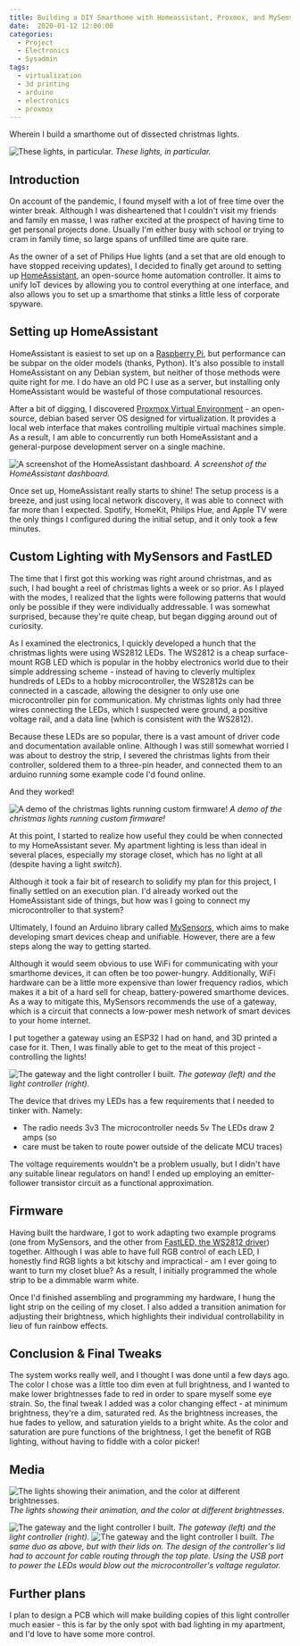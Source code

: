 ```yaml
---
title: Building a DIY Smarthome with Homeassistant, Proxmox, and MySensors
date:  2020-01-12 12:00:00
categories:
  - Project
  - Electronics
  - Sysadmin
tags:
  - virtualization
  - 3d printing
  - arduino
  - electronics
  - proxmox
---
```


Wherein I build a smarthome out of dissected christmas lights.

![These lights, in particular.](/assets/home_automation/light_prototype.gif)
_These lights, in particular._

## Introduction
On account of the pandemic, I found myself with a lot of free
time over the winter break. Although I was disheartened that I couldn't visit
my friends and family en masse, I was rather excited at the prospect of having
time to get personal projects done. Usually I'm either busy with school or
trying to cram in family time, so large spans of unfilled time are quite rare.


As the owner of a set of Philips Hue lights (and a set that are old enough to
have stopped receiving updates), I decided to finally get around to setting up
[HomeAssistant](https://home-assistant.io), an open-source home automation
controller. It aims to unify IoT devices by allowing you to control everything
at one interface, and also allows you to set up a smarthome that stinks a
little less of corporate spyware.


## Setting up HomeAssistant


HomeAssistant is easiest to set up on a [Raspberry
Pi](https://www.raspberrypi.org/), but performance can be subpar on the older
models (thanks, Python). It's also possible to install HomeAssistant on any
Debian system, but neither of those methods were quite right for me. I do have
an old PC I use as a server, but installing only HomeAssistant would be
wasteful of those computational resources.


After a bit of digging, I discovered [Proxmox Virtual
Environment](https://www.proxmox.com/en/proxmox-ve) - an open-source, debian
based server OS designed for virtualization. It provides a local web interface
that makes controlling multiple virtual machines simple. As a result, I am able
to concurrently run both HomeAssistant and a general-purpose development server
on a single machine.

![A screenshot of the HomeAssistant dashboard.](/assets/home_automation/hass.png)
_A screenshot of the HomeAssistant dashboard._


Once set up, HomeAssistant really starts to shine! The setup process is a
breeze, and just using local network discovery, it was able to connect with far
more than I expected. Spotify, HomeKit, Philips Hue, and Apple TV were the only
things I configured during the initial setup, and it only took a few minutes.


## Custom Lighting with MySensors and FastLED


The time that I first got this working was right around christmas, and as such,
I had bought a reel of christmas lights a week or so prior. As I played with
the modes, I realized that the lights were following patterns that would only
be possible if they were individually addressable. I was somewhat surprised,
because they're quite cheap, but began digging around out of curiosity.


As I examined the electronics, I quickly developed a hunch that the christmas
lights were using WS2812 LEDs. The WS2812 is a cheap surface-mount RGB LED
which is popular in the hobby electronics world due to their simple addressing
scheme - instead of having to cleverly multiplex hundreds of LEDs to a hobby
microcontroller, the WS2812s can be connected in a cascade, allowing the
designer to only use one microcontroller pin for communication. My christmas
lights only had three wires connecting the LEDs, which I suspected were ground,
a positive voltage rail, and a data line (which is consistent with the WS2812).


Because these LEDs are so popular, there is a vast amount of driver code and
documentation available online. Although I was still somewhat worried I was
about to destroy the strip, I severed the christmas lights from their
controller, soldered them to a three-pin header, and connected them to an
arduino running some example code I'd found online.


And they worked!

![A demo of the christmas lights running custom firmware!](/assets/home_automation/light_prototype.gif)
_A demo of the christmas lights running custom firmware!_


At this point, I started to realize how useful they could be when connected to
my HomeAssistant sever. My apartment lighting is less than ideal in several
places, especially my storage closet, which has no light at all (despite having
a light *switch*).


Although it took a fair bit of research to solidify my plan for this project, I
finally settled on an execution plan. I'd already worked out the HomeAssistant
side of things, but how was I going to connect my microcontroller to that
system?


Ultimately, I found an Arduino library called
[MySensors](https://www.mysensors.org/), which aims to make developing smart
devices cheap and unifiable. However, there are a few steps along the way to
getting started.


Although it would seem obvious to use WiFi for communicating with your
smarthome devices, it can often be too power-hungry. Additionally, WiFi
hardware can be a little more expensive than lower frequency radios, which
makes it a bit of a hard sell for cheap, battery-powered smarthome devices. As
a way to mitigate this, MySensors recommends the use of a gateway, which is a
circuit that connects a low-power mesh network of smart devices to your home
internet.


I put together a gateway using an ESP32 I had on hand, and 3D printed a case
for it. Then, I was finally able to get to the meat of this project -
controlling the lights!

![The gateway and the light controller I built.](/assets/home_automation/lids_off.jpg)
_The gateway (left) and the light controller (right)._

The device that drives my LEDs has a few requirements that I needed to tinker
with. Namely:
- The radio needs 3v3 The microcontroller needs 5v The LEDs draw 2 amps (so
- care must be taken to route power outside of the delicate MCU traces)


The voltage requirements wouldn't be a problem usually, but I didn't have any
suitable linear regulators on hand! I ended up employing an emitter-follower
transistor circuit as a functional approximation.


## Firmware


Having built the hardware, I got to work adapting two example programs (one
from MySensors, and the other from [FastLED, the WS2812
driver](http://fastled.io/)) together. Although I was able to have full RGB
control of each LED, I honestly find RGB lights a bit kitschy and impractical -
am I ever going to want to turn my closet blue? As a result, I initially
programmed the whole strip to be a dimmable warm white.


Once I'd finished assembling and programming my hardware, I hung the light
strip on the ceiling of my closet. I also added a transition animation for
adjusting their brightness, which highlights their individual controllability
in lieu of fun rainbow effects.




## Conclusion & Final Tweaks

The system works really well, and I thought I was done until a few days ago.
The color I chose was a little too dim even at full brightness, and I wanted to
make lower brightnesses fade to red in order to spare myself some eye strain.
So, the final tweak I added was a color changing effect - at minimum
brightness, they're a dim, saturated red. As the brightness increases, the hue
fades to yellow, and saturation yields to a bright white. As the color and
saturation are pure functions of the brightness, l get the benefit of RGB
lighting, without having to fiddle with a color picker!

## Media

![The lights showing their animation, and the color at different brightnesses.](/assets/home_automation/closet_lights.gif)
_The lights showing their animation, and the color at different brightnesses._

![The gateway and the light controller I built.](/assets/home_automation/lids_off.jpg)
_The gateway (left) and the light controller (right)._
![The gateway and the light controller I built.](/assets/home_automation/lids_off.jpg)
_The same duo as above, but with their lids on. The design of the controller's
lid had to account for cable routing through the top plate. Using the USB port
to power the LEDs would blow out the microcontroller's voltage regulator._

## Further plans

I plan to design a PCB which will make building copies of this light controller
much easier - this is far by the only spot with bad lighting in my apartment,
and I'd love to have some more control.
